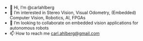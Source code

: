 - 👋 Hi, I’m @carlahlberg
- 👀 I’m interested in Stereo Vision, Visual Odometry, (Embedded) Computer Vision, Robotics, AI, FPGAs
- 💞️ I’m looking to collaborate on embedded vision applications for autonomous robots
- 📫 How to reach me carl.ahlberg@gmail.com

<!---
carlahlberg/carlahlberg is a ✨ special ✨ repository because its `README.md` (this file) appears on your GitHub profile.
You can click the Preview link to take a look at your changes.
--->
